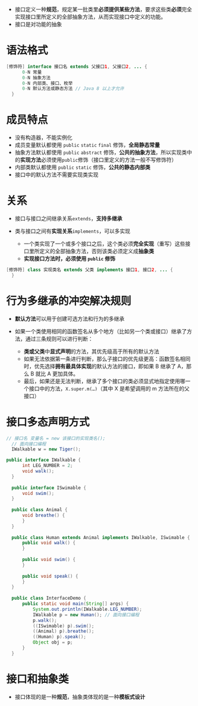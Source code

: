  *  接口定义一种**规范**，规定某一批类里**必须提供某些方法**，要求这些类**必须**完全实现接口里所定义的全部抽象方法，从而实现接口中定义的功能。
 *  接口是对功能的抽象

# 语法格式 #

``````````java
[修饰符] interface 接口名 extends 父接口1, 父接口2, ... { 
      0-N 常量 
      0-N 抽象方法 
      0-N 内部类、接口、枚举 
      0-N 默认方法或静态方法 // Java 8 以上才允许 
  }
``````````

# 成员特点 #

 *  没有构造器，不能实例化
 *  成员变量默认都使用 `public` `static` `final` 修饰，**全局静态常量**
 *  抽象方法默认都使用 `public` `abstract` 修饰，**公共的抽象方法**，所以实现类中的**实现方法**必须使用`public`修饰（接口里定义的方法一般不写修饰符）
 *  内部类默认都使用 `public` `static` 修饰，**公共的静态内部类**
 *  接口中的默认方法不需要实现类实现

# 关系 #

 *  接口与接口之间继承关系`extends`，**支持多继承**
 *  类与接口之间有**实现关系**`implements`，可以多实现
    
     *  一个类实现了一个或多个接口之后，这个类必须**完全实现**（重写）这些接口里所定义的全部抽象方法，否则该类必须定义成**抽象类**
     *  **实现接口方法时，必须使用 `public` 修饰**

``````````java
[修饰符] class 实现类名 extends 父类 implements 接口1, 接口2, ... { 
  }
``````````

# 行为多继承的冲突解决规则 #

 *  **默认方法**可以用于创建可选方法和行为的多继承
 *  如果一个类使用相同的函数签名从多个地方（比如另一个类或接口）继承了方法，通过三条规则可以进行判断：
    
     *  **类或父类**中**显式声明**的方法，其优先级高于所有的默认方法
     *  如果无法依据第一条进行判断，那么子接口的优先级更高：函数签名相同时，优先选择**拥有最具体实现**的默认方法的接口，即如果 B 继承了 A，那么 B 就比 A 更加具体。
     *  最后，如果还是无法判断，继承了多个接口的类必须显式地指定使用哪一个接口中的方法，`X.super.m(…)`（其中 X 是希望调用的 m 方法所在的父接口）

# 接口多态声明方式 #

``````````java
// 接口名 变量名 = new 该接口的实现类名(); 
  // 面向接口编程 
  IWalkable w = new Tiger();
``````````

``````````java
public interface IWalkable { 
      int LEG_NUMBER = 2; 
      void walk(); 
  } 
  
  public interface ISwimable { 
      void swim(); 
  } 
  
  public class Animal { 
      void breathe() { 
      } 
  } 
  
  public class Human extends Animal implements IWalkable, ISwimable { 
      public void walk() { 
      } 
  
      public void swim() { 
      } 
  
      public void speak() { 
      } 
  } 
  
  public class InterfaceDemo { 
      public static void main(String[] args) { 
          System.out.println(IWalkable.LEG_NUMBER); 
          IWalkable p = new Human(); // 面向接口编程 
          p.walk(); 
          ((ISwimable) p).swim(); 
          ((Animal) p).breathe(); 
          ((Human) p).speak(); 
          Object obj = p; 
      } 
  }
``````````

# 接口和抽象类 #

 *  接口体现的是一种**规范**，抽象类体现的是一种**模板式设计**